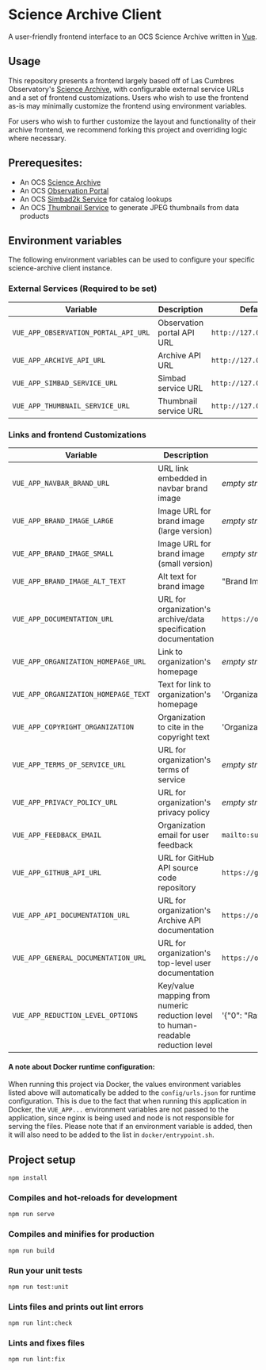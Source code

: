 # Science Archive Client

A user-friendly frontend interface to an OCS Science Archive written in [Vue](https://vuejs.org/).

## Usage

This repository presents a frontend largely based off of Las Cumbres Observatory's [Science Archive](https://archive.lco.global), with configurable external service URLs and a set of frontend customizations. Users who wish to use the frontend as-is may minimally customize the frontend using environment variables.

For users who wish to further customize the layout and functionality of their archive frontend, we recommend forking this project and overriding logic where necessary.

## Prerequesites:
* An OCS [Science Archive](https://github.com/observatorycontrolsystem/science-archive/)
* An OCS [Observation Portal](https://github.com/observatorycontrolsystem/observation-portal/)
* An OCS [Simbad2k Service](https://github.com/observatorycontrolsystem/simbad2k) for catalog lookups
* An OCS [Thumbnail Service](https://github.com/observatorycontrolsystem/thumbnail-service) to generate JPEG thumbnails from data products

## Environment variables

The following environment variables can be used to configure your specific science-archive client instance.

### External Services (**Required to be set**)
| Variable                              | Description                           | Default                 |
| ------------------------------------- | ------------------------------------- | ----------------------- |
| `VUE_APP_OBSERVATION_PORTAL_API_URL`  | Observation portal API URL            | `http://127.0.0.1:8000` |
| `VUE_APP_ARCHIVE_API_URL`             | Archive API URL                       | `http://127.0.0.1:9500` |
| `VUE_APP_SIMBAD_SERVICE_URL`          | Simbad service URL                    | `http://127.0.0.1:9800` |
| `VUE_APP_THUMBNAIL_SERVICE_URL`       | Thumbnail service URL                 | `http://127.0.0.1:8500` |
### Links and frontend Customizations
| Variable                              | Description                           | Default                 |
| ------------------------------------- | ------------------------------------- | ----------------------- |
| `VUE_APP_NAVBAR_BRAND_URL`            | URL link embedded in navbar brand image | _empty string_ |
| `VUE_APP_BRAND_IMAGE_LARGE`           | Image URL for brand image (large version) | _empty string_ |
| `VUE_APP_BRAND_IMAGE_SMALL`           | Image URL for brand image (small version) | _empty string_ |
| `VUE_APP_BRAND_IMAGE_ALT_TEXT`        | Alt text for brand image | "Brand Image"  |
| `VUE_APP_DOCUMENTATION_URL`           | URL for organization's archive/data specification documentation | `https://observatorycontrolsystem.github.io/integration/data_flow/` |
| `VUE_APP_ORGANIZATION_HOMEPAGE_URL`  | Link to organization's homepage | _empty string_ |
| `VUE_APP_ORGANIZATION_HOMEPAGE_TEXT`  | Text for link to organization's homepage | 'Organization Home' |
| `VUE_APP_COPYRIGHT_ORGANIZATION`      | Organization to cite in the copyright text | 'Organization' |
| `VUE_APP_TERMS_OF_SERVICE_URL`        | URL for organization's terms of service | _empty string_ |
| `VUE_APP_PRIVACY_POLICY_URL`          | URL for organization's privacy policy | _empty string_ |
| `VUE_APP_FEEDBACK_EMAIL`              | Organization email for user feedback | `mailto:support@organization.com`
| `VUE_APP_GITHUB_API_URL`              | URL for GitHub API source code repository | `https://github.com/observatorycontrolsystem/science-archive`
| `VUE_APP_API_DOCUMENTATION_URL`       | URL for organization's Archive API documentation | `https://observatorycontrolsystem.github.io/api/science_archive/`
| `VUE_APP_GENERAL_DOCUMENTATION_URL`   | URL for organization's top-level user documentation | `https://observatorycontrolsystem.github.io/`
| `VUE_APP_REDUCTION_LEVEL_OPTIONS`     | Key/value mapping from numeric reduction level to human-readable reduction level | '{"0": "Raw", "10": "Processed"}'

#### A note about Docker runtime configuration:

When running this project via Docker, the values environment variables listed above will automatically be added to the `config/urls.json` for runtime configuration. This is due to the fact that when running this application in Docker, the `VUE_APP...` environment variables are not passed to the application, since nginx is being used and node is not responsible for serving the files. Please note that if an environment variable is added, then it will also need to be added to the list in `docker/entrypoint.sh`.

## Project setup
```
npm install
```

### Compiles and hot-reloads for development
```
npm run serve
```

### Compiles and minifies for production
```
npm run build
```

### Run your unit tests
```
npm run test:unit
```

### Lints files and prints out lint errors
```
npm run lint:check
```

### Lints and fixes files
```
npm run lint:fix
```
